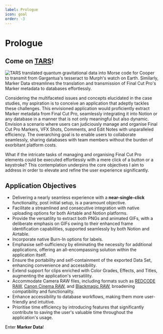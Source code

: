 ```yaml
---
label: Prologue
icon: goal
order: -3
---
```

# Prologue

## Come on <a href="https://interstellarfilm.fandom.com/wiki/TARS" target="_blank">TARS</a>!

![TARS translated quantum gravitational data into Morse code for Cooper to transmit from Gargantua's tesseract to Murph's watch on Earth.<br>Similarly, **Marker Data** streamlines the translation and transmission of Final Cut Pro's Marker metadata to databases effortlessly.](assets/interstellar_01.gif)

Considering the multifaceted issues and concepts elucidated in the case studies, my aspiration is to conceive an application that adeptly tackles these challenges. This envisioned application would proficiently extract Marker metadata from Final Cut Pro, seamlessly integrating it into Notion or any database in a manner that is not only meaningful but also dynamic. Envision a scenario where users can judiciously manage and organise Final Cut Pro Markers, VFX Shots, Comments, and Edit Notes with unparalleled efficiency. The overarching goal is to enable users to collaborate seamlessly, sharing databases with team members without the burden of exorbitant platform costs.

What if the intricate tasks of managing and organising Final Cut Pro elements could be executed effortlessly with a mere click of a button or a keystroke? This contemplation underpins the core objectives I aim to address in order to elevate and refine the user experience significantly.

## Application Objectives

- Delivering a nearly seamless experience with a **near-single-click** functionality, post initial setup, is a paramount objective.
- Facilitate a streamlined and consecutive integration with native uploading options for both Airtable and Notion platforms.
- Provide the versatility to extract both PNGs and animated GIFs, with a deliberate emphasis on GIFs owing to their enhanced frame identification capabilities, supported seamlessly by both Notion and Airtable.
- Incorporate native Burn-In options for labels.
- Emphasise self-sufficiency by eliminating the necessity for additional applications, offering an all-encompassing solution within the application itself.
- Ensure the portability and self-containment of the exported Data Set, enhancing convenience and accessibility.
- Extend support for clips enriched with Color Grades, Effects, and Titles, augmenting the application's versatility.
- Accommodate Camera RAW files, including formats such as [REDCODE RAW](https://support.apple.com/en-sg/guide/final-cut-pro/ver715436b78/mac), [Canon Cinema RAW](https://support.apple.com/en-sg/guide/final-cut-pro/ver10fade120/mac), and [Blackmagic RAW](https://brawtoolbox.io/), broadening compatibility and functionality.
- Enhance accessibility to database workflows, making them more user-friendly and intuitive.
- Prioritise time efficiency by introducing features that significantly contribute to saving the user's valuable time throughout the application's usage.

Enter **Marker Data**!